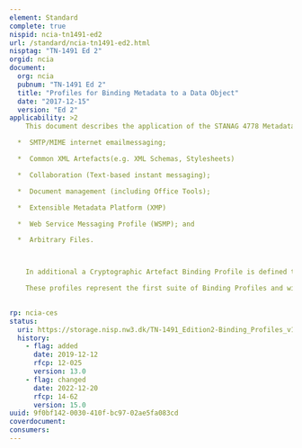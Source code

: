```yaml
---
element: Standard
complete: true
nispid: ncia-tn1491-ed2
url: /standard/ncia-tn1491-ed2.html
nisptag: "TN-1491 Ed 2"
orgid: ncia
document:
  org: ncia
  pubnum: "TN-1491 Ed 2"
  title: "Profiles for Binding Metadata to a Data Object"
  date: "2017-12-15"
  version: "Ed 2"
applicability: >2
    This document describes the application of the STANAG 4778 Metadata Binding Mechanism to specific data formats and protocolsby defining a suite of Binding Profiles. These distinct binding profiles are specified for the following protocols and data formats 

  *  SMTP/MIME internet emailmessaging;

  *  Common XML Artefacts(e.g. XML Schemas, Stylesheets)

  *  Collaboration (Text-based instant messaging);

  *  Document management (including Office Tools);

  *  Extensible Metadata Platform (XMP)

  *  Web Service Messaging Profile (WSMP); and

  *  Arbitrary Files.



    In additional a Cryptographic Artefact Binding Profile is defined to support strong binding of metadata to data objects.

    These profiles represent the first suite of Binding Profiles and will be extended through further editions of this document.

  
rp: ncia-ces
status:
  uri: https://storage.nisp.nw3.dk/TN-1491_Edition2-Binding_Profiles_v1.0-Signed.pdf
  history: 
    - flag: added
      date: 2019-12-12
      rfcp: 12-025
      version: 13.0
    - flag: changed
      date: 2022-12-20
      rfcp: 14-62
      version: 15.0
uuid: 9f0bf142-0030-410f-bc97-02ae5fa083cd
coverdocument:
consumers:
---
```

